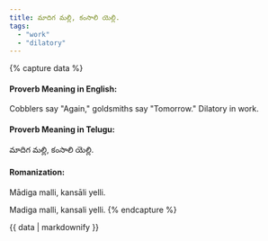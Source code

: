 ```yaml
---
title: మాదిగ మల్లి, కంసాలి యెల్లి.
tags:
  - "work"
  - "dilatory"
---
```


{% capture data %}
#### Proverb Meaning in English:
Cobblers say "Again," goldsmiths say "Tomorrow."
Dilatory in work.

#### Proverb Meaning in Telugu:
మాదిగ మల్లి, కంసాలి యెల్లి.

#### Romanization:
Mādiga malli, kansāli yelli.

Madiga malli, kansali yelli.
{% endcapture %}

{{ data | markdownify }}

